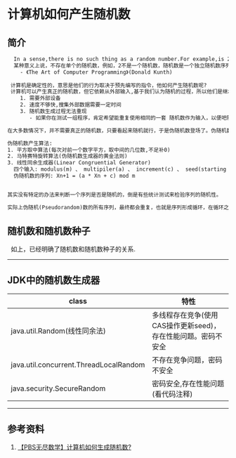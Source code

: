# 计算机如何产生随机数
## 简介
```txt
  In a sense,there is no such thing as a random number.For example,is 2 a random numer? Rather , we speak of a sequence of independent random numers with a specified distribution.
  某种意义上说，不存在单个的随机数，例如，2不是一个随机数，随机数是一个独立随机数序列，并且有特定的分布.
    - 《The Art of Computer Programming》(Donald Kunth)
 
 计算机是确定性的，意思是他们的行为取决于预先编写的指令，他如何产生随机数呢?
 计算机可以产生真正的随机数，但它依赖从外部输入,基于我们认为随机的过程，所以他们是继承了外部世界的随机性。随机数生成器通常使用额外的硬件来测量随机的物理现象(如盖氏计量器),但这类随机数生成器有重大缺陷:
    1. 需要外部设备
    2. 速度不够快,搜集外部数据需要一定时间
    3. 随机数生成过程无法重现
       - 如果你在测试一组程序，肯定希望能重复使用相同的一套 随机数作为输入，以便吧随机性和程序特性分离开。如果随机性来源于物理现象，要剥离随机性还是不容易的。

在大多数情况下，并不需要真正的随机数，只要看起来随机就行，于是伪随机数登场了。伪随机数序列，看起来很像是真正随机数序列，也具有随机数的一些统计特性，但是他们产生的过程确是确定的。也就是他们服从既定规则，一个模式。

伪随机数产生算法:
1. 平方取中算法(每次对前一个数字平方，取中间的几位数,不足补0)
2. 马特赛特旋转算法(伪随机数生成器的黄金法则)
3. 线性同余生成器(Linear Congruential Generator)
  四个输入: modulus(m) 、 multipiler(a) 、 increment(c) 、 seed(starting value)(X0)
  伪随机数的序列: Xn+1 = (a * Xn + c) mod m


其实没有特定的办法来判断一个序列是否是随机的，倒是有些统计测试来检验序列的随机性。

实际上伪随机(Pseudorandom)数的所有序列，最终都会重复，也就是序列形成循环，在循环之间出现的不同项的数量就称为周期。假如你产生的数字介于0~9999,那么你的序列就不会超过10000项却没有重复的数字，而且数字一旦开始重复，那就进入了循环，原因是伪随机数服从一个规则，本质上就是一个公式。序列中的每一个数字，都由前面一个数决定，
```

## 随机数和随机数种子
&nbsp;&nbsp;如上，已经明确了随机数和随机数种子的关系.

---
## JDK中的随机数生成器
|class | 特性|
|---|---|
|java.util.Random(线性同余法)|多线程存在竞争(使用CAS操作更新seed)，存在性能问题。密码不安全|
|java.util.concurrent.ThreadLocalRandom|不存在竞争问题，密码不安全|
|java.security.SecureRandom|密码安全,存在性能问题(看代码注释)|


---
## 参考资料
1. [【PBS无尽数学】计算机如何生成随机数?](https://www.bilibili.com/video/BV1XW411s7mK?spm_id_from=333.337.search-card.all.click)